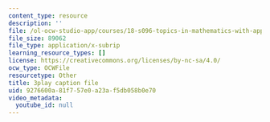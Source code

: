 ```yaml
---
content_type: resource
description: ''
file: /ol-ocw-studio-app/courses/18-s096-topics-in-mathematics-with-applications-in-finance-fall-2013/9276600a81f757e0a23af5db058b0e70_bKmcRfE3I6E.vtt
file_size: 89062
file_type: application/x-subrip
learning_resource_types: []
license: https://creativecommons.org/licenses/by-nc-sa/4.0/
ocw_type: OCWFile
resourcetype: Other
title: 3play caption file
uid: 9276600a-81f7-57e0-a23a-f5db058b0e70
video_metadata:
  youtube_id: null
---
```


